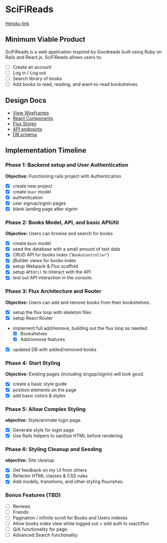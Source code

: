 # SciFiReads

[Heroku link](http://www.scifireads.space)



## Minimum Viable Product

SciFiReads is a web application inspired by Goodreads built using Ruby on
Rails and React.js. SciFiReads allows users to:

- [ ] Create an account
- [ ] Log in / Log out
- [ ] Search library of books
- [ ] Add books to read, reading, and want-to-read bookshelves

## Design Docs
* [View Wireframes][views]
* [React Components][components]
* [Flux Stores][stores]
* [API endpoints][api-endpoints]
* [DB schema][schema]

[views]: ./docs/views.md
[components]: ./docs/components.md
[stores]: ./docs/stores.md
[api-endpoints]: ./docs/api-endpoints.md
[schema]: ./docs/schema.md

## Implementation Timeline

### Phase 1: Backend setup and User Authentication

**Objective:** Functioning rails project with Authentication

- [X] create new project
- [X] create `User` model
- [X] authentication
- [X] user signup/signin pages
- [X] blank landing page after signin

### Phase 2: Books Model, API, and basic APIUtil

**Objective:** Users can browse and search for books

- [X] create `Book` model
- [X] seed the database with a small amount of test data
- [X] CRUD API for books index ('`BooksController`')
- [X] jBuilder views for books index
- [X] setup Webpack & Flux scaffold
- [X] setup `APIUtil` to interact with the API
- [X] test out API interaction in the console.

### Phase 3: Flux Architecture and Router

**Objective:** Users can add and remove books from their bookshelves.

- [X] setup the flux loop with skeleton files
- [X] setup React Router
- implement full add/remove, building out the flux loop as needed.
  - [X] Bookshelves
  - [X] Add/remove features
- [X] updated DB with added/removed books

### Phase 4: Start Styling

**Objective:** Existing pages (including singup/signin) will look good.

- [X] create a basic style guide
- [X] position elements on the page
- [X] add basic colors & styles

### Phase 5: Allow Complex Styling

**objective:** Style/animate login page.

- [X] Generate style for login page
- [X] Use Rails helpers to sanitize HTML before rendering.

### Phase 6: Styling Cleanup and Seeding

**objective:** Site cleanup

- [X] Get feedback on my UI from others
- [X] Refactor HTML classes & CSS rules
- [X] Add models, transitions, and other styling flourishes.

### Bonus Features (TBD)
- [ ] Reviews
- [ ] Friends
- [ ] Pagination / infinite scroll for Books and Users indexes
- [ ] Allow books index view while logged out + add auth to react/flux
- [ ] Q/A functionality for page.
- [ ] Advanced Search functionality

